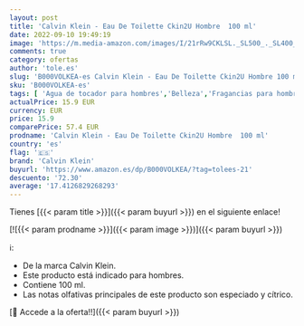 ```yaml
---
layout: post
title: 'Calvin Klein - Eau De Toilette Ckin2U Hombre  100 ml'
date: 2022-09-10 19:49:19
image: 'https://m.media-amazon.com/images/I/21rRw9CKLSL._SL500_._SL400_.jpg'
comments: true
category: ofertas
author: 'tole.es'
slug: 'B000VOLKEA-es Calvin Klein - Eau De Toilette Ckin2U Hombre 100 ml'
sku: 'B000VOLKEA-es'
tags: [ 'Agua de tocador para hombres','Belleza','Fragancias para hombres','Perfumes y fragancias','calvin klein','de','eau','toilette','🇪🇸', ]
actualPrice: 15.9 EUR
currency: EUR
price: 15.9
comparePrice: 57.4 EUR
prodname: 'Calvin Klein - Eau De Toilette Ckin2U Hombre  100 ml'
country: 'es'
flag: '🇪🇸'
brand: 'Calvin Klein'
buyurl: 'https://www.amazon.es/dp/B000VOLKEA/?tag=tolees-21'
descuento: '72.30'
average: '17.4126829268293'
---
```


Tienes [{{< param title >}}]({{< param buyurl >}}) en el siguiente enlace!

[![{{< param prodname >}}]({{< param image >}})]({{< param buyurl >}})

ℹ️:

- De la marca Calvin Klein.
- Este producto está indicado para hombres.
- Contiene 100 ml.
- Las notas olfativas principales de este producto son especiado y cítrico.

[🛒 Accede a la oferta!!]({{< param buyurl >}})
